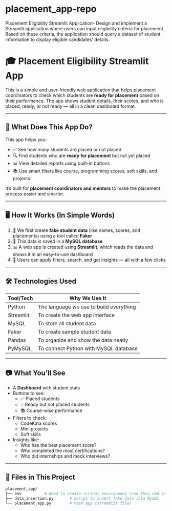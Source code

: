 # placement_app-repo
Placement Eligibility Streamlit Application- Design and implement a Streamlit application where users can input eligibility criteria for placement. Based on these criteria, the application should query a dataset of student information to display eligible candidates' details.


# 🎓 Placement Eligibility Streamlit App

This is a simple and user-friendly web application that helps placement coordinators to check which students are **ready for placement** based on their performance. The app shows student details, their scores, and who is placed, ready, or not ready — all in a clean dashboard format.

---

## 📌 What Does This App Do?

This app helps you:

- ✅ See how many students are placed or not placed
- 🔍 Find students who are **ready for placement** but not yet placed
- 📊 View detailed reports using built-in buttons
- 📚 Use smart filters like course, programming scores, soft skills, and projects

It’s built for **placement coordinators and mentors** to make the placement process easier and smarter.

---

## 🖥️ How It Works (In Simple Words)

1. 🎯 We first create **fake student data** (like names, scores, and placements) using a tool called **Faker**
2. 💾 This data is saved in a **MySQL database** 
3. 📊 A web app is created using **Streamlit**, which reads the data and shows it in an easy-to-use dashboard
4. 🧠 Users can apply filters, search, and get insights — all with a few clicks

---

## 🛠️ Technologies Used 

| Tool/Tech     | Why We Use It |
|---------------|----------------|
| Python        | The language we use to build everything |
| Streamlit     | To create the web app interface |
| MySQL         | To store all student data |
| Faker         | To create sample student data |
| Pandas        | To organize and show the data neatly |
| PyMySQL       | To connect Python with MySQL database |

---

## 📷 What You’ll See

- A **Dashboard** with student stats
- Buttons to see:
  - ✅ Placed students
  - 💡 Ready but not placed students
  - 📚 Course-wise performance
- Filters to check:
  - CodeKata scores
  - Mini projects
  - Soft skills
- Insights like:
  - Who has the best placement score?
  - Who completed the most certifications?
  - Who did internships and mock interviews?

---

## 📂 Files in This Project

```bash
placement_app/
├── env          # Need to create virtual environment (run this cmd in terminal :python -m venv env)(make it activate:env\Scripts\Activate.ps1)
├── data_insertion.py       # Script to insert fake data into MySQL
└── placement_app.py        # Main app (Streamlit file)

